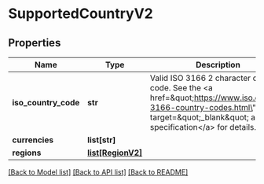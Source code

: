 # SupportedCountryV2

## Properties
Name | Type | Description | Notes
------------ | ------------- | ------------- | -------------
**iso_country_code** | **str** | Valid ISO 3166 2 character country code. See the &lt;a href&#x3D;\&quot;https://www.iso.org/iso-3166-country-codes.html\&quot; target&#x3D;\&quot;_blank\&quot; a&gt;ISO specification&lt;/a&gt; for details. | [optional] 
**currencies** | **list[str]** |  | [optional] 
**regions** | [**list[RegionV2]**](RegionV2.md) |  | [optional] 

[[Back to Model list]](../README.md#documentation-for-models) [[Back to API list]](../README.md#documentation-for-api-endpoints) [[Back to README]](../README.md)


